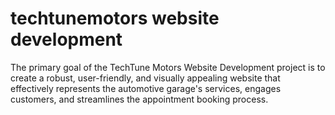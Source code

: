 # techtunemotors website development
The primary goal of the TechTune Motors Website Development project is to create a robust, user-friendly, and visually appealing website that effectively represents the automotive garage's services, engages customers, and streamlines the appointment booking process.
